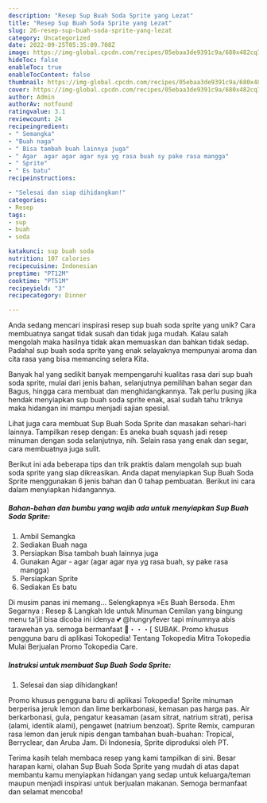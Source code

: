 ```yaml
---
description: "Resep Sup Buah Soda Sprite yang Lezat"
title: "Resep Sup Buah Soda Sprite yang Lezat"
slug: 26-resep-sup-buah-soda-sprite-yang-lezat
category: Uncategorized
date: 2022-09-25T05:35:09.708Z
image: https://img-global.cpcdn.com/recipes/05ebaa3de9391c9a/680x482cq70/sup-buah-soda-sprite-foto-resep-utama.jpg
hideToc: false
enableToc: true
enableTocContent: false
thumbnail: https://img-global.cpcdn.com/recipes/05ebaa3de9391c9a/680x482cq70/sup-buah-soda-sprite-foto-resep-utama.jpg
cover: https://img-global.cpcdn.com/recipes/05ebaa3de9391c9a/680x482cq70/sup-buah-soda-sprite-foto-resep-utama.jpg
author: Admin
authorAv: notfound
ratingvalue: 3.1
reviewcount: 24
recipeingredient:
- " Semangka"
- "Buah naga"
- " Bisa tambah buah lainnya juga"
- " Agar  agar agar agar nya yg rasa buah sy pake rasa mangga"
- " Sprite"
- " Es batu"
recipeinstructions:

- "Selesai dan siap dihidangkan!"
categories:
- Resep
tags:
- sup
- buah
- soda

katakunci: sup buah soda 
nutrition: 107 calories
recipecuisine: Indonesian
preptime: "PT12M"
cooktime: "PT51M"
recipeyield: "3"
recipecategory: Dinner

---
```





Anda sedang mencari inspirasi resep sup buah soda sprite yang unik? Cara membuatnya sangat tidak susah dan tidak juga mudah. Kalau salah mengolah maka hasilnya tidak akan memuaskan dan bahkan tidak sedap. Padahal sup buah soda sprite yang enak selayaknya mempunyai aroma dan cita rasa yang bisa memancing selera Kita.





Banyak hal yang sedikit banyak mempengaruhi kualitas rasa dari sup buah soda sprite, mulai dari jenis bahan, selanjutnya pemilihan bahan segar dan Bagus, hingga cara membuat dan menghidangkannya. Tak perlu pusing jika hendak menyiapkan sup buah soda sprite enak,      asal sudah tahu triknya maka hidangan ini mampu menjadi sajian spesial.














Lihat juga cara membuat Sup Buah Soda Sprite dan masakan sehari-hari lainnya. Tampilkan resep dengan: Es aneka buah squash jadi resep minuman dengan soda selanjutnya, nih. Selain rasa yang enak dan segar, cara membuatnya juga sulit.






Berikut ini ada beberapa tips dan trik praktis dalam mengolah sup buah soda sprite yang siap dikreasikan. Anda dapat menyiapkan Sup Buah Soda Sprite menggunakan 6 jenis bahan dan 0 tahap pembuatan. Berikut ini cara dalam menyiapkan hidangannya.

<!--inarticleads1-->

##### Bahan-bahan dan bumbu yang wajib ada untuk menyiapkan Sup Buah Soda Sprite:

1. Ambil  Semangka
1. Sediakan Buah naga
1. Persiapkan  Bisa tambah buah lainnya juga
1. Gunakan  Agar - agar (agar agar nya yg rasa buah, sy pake rasa mangga)
1. Persiapkan  Sprite
1. Sediakan  Es batu


Di musim panas ini memang… Selengkapnya »Es Buah Bersoda. Ehm Segarnya : Resep &amp; Langkah Ide untuk Minuman Cemilan yang bingung menu ta&#39;jil bisa dicoba ini idenya 💕 @hungryfever tapi minumnya abis tarawehan ya. semoga bermanfaat 🤩・・・[ SUBAK. Promo khusus pengguna baru di aplikasi Tokopedia! Tentang Tokopedia Mitra Tokopedia Mulai Berjualan Promo Tokopedia Care. 

<!--inarticleads2-->

##### Instruksi untuk membuat Sup Buah Soda Sprite:


1. Selesai dan siap dihidangkan!

Promo khusus pengguna baru di aplikasi Tokopedia! Sprite minuman berperisa jeruk lemon dan lime berkarbonasi, kemasan pas harga pas. Air berkarbonasi, gula, pengatur keasaman (asam sitrat, natrium sitrat), perisa (alami, identik alami), pengawet (natrium benzoat). Sprite Remix, campuran rasa lemon dan jeruk nipis dengan tambahan buah-buahan: Tropical, Berryclear, dan Aruba Jam. Di Indonesia, Sprite diproduksi oleh PT. 

Terima kasih telah membaca resep yang kami tampilkan di sini. Besar harapan kami, olahan Sup Buah Soda Sprite yang mudah di atas dapat membantu kamu menyiapkan hidangan yang sedap untuk keluarga/teman maupun menjadi inspirasi untuk berjualan makanan. Semoga bermanfaat dan selamat mencoba!
